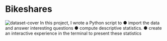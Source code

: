 # Bikeshares

![dataset-cover](https://user-images.githubusercontent.com/63183189/219950673-7de85f04-2a65-4404-94b9-e382b014b5b0.jpg)
In this project, I wrote a Python script to 
●	import the data and answer interesting questions 
●	compute descriptive statistics. 
●	create an interactive experience in the terminal to present these statistics
